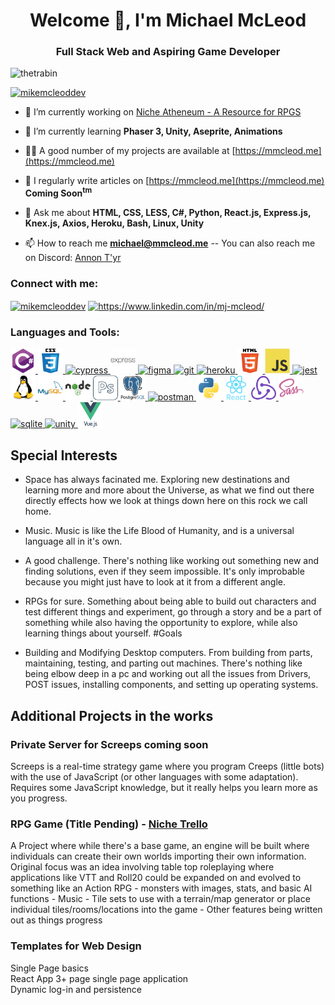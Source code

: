 <h1 align="center">Welcome 👋, I'm Michael McLeod</h1>

<!--
**TheTrabin/TheTrabin** is a ✨ _special_ ✨ repository because its `README.md` (this file) appears on your GitHub profile.

Here are some ideas to get you started:

- 🔭 I’m currently working on ...
- 🌱 I’m currently learning ...
- 👯 I’m looking to collaborate on ...
- 🤔 I’m looking for help with ...
- 💬 Ask me about ...
- 📫 How to reach me: ...
- 😄 Pronouns: ...
- ⚡ Fun fact: ...
-->
<h3 align="center">Full Stack Web and Aspiring Game Developer</h3>

<p align="left"> <img src="https://komarev.com/ghpvc/?username=thetrabin&label=Profile%20views&color=0e75b6&style=flat" alt="thetrabin" /> </p>

<p align="left"> <a href="https://twitter.com/mikemcleoddev" target="blank"><img src="https://img.shields.io/twitter/follow/mikemcleoddev?logo=twitter&style=for-the-badge" alt="mikemcleoddev" /></a> </p>

- 🔭 I’m currently working on [Niche Atheneum - A Resource for RPGS](https://github.com/TheTrabin/niche-atheneum)

- 🌱 I’m currently learning **Phaser 3, Unity, Aseprite, Animations**

- 👨‍💻 A good number of my projects are available at [https://mmcleod.me](https://mmcleod.me)

- 📝 I regularly write articles on [https://mmcleod.me](https://mmcleod.me) **Coming Soon<sup>tm</sup>**

- 💬 Ask me about **HTML, CSS, LESS, C#, Python, React.js, Express.js, Knex.js, Axios, Heroku, Bash, Linux, Unity**

- 📫 How to reach me **michael@mmcleod.me**
    -- You can also reach me on Discord: [Annon T'yr](discord.gg/V9fPRfKXu9)

<h3 align="left">Connect with me:</h3>
<p align="left">
<a href="https://twitter.com/mikemcleoddev" target="blank"><img align="center" src="https://cdn.jsdelivr.net/npm/simple-icons@3.0.1/icons/twitter.svg" alt="mikemcleoddev" height="30" width="40" /></a>
<a href="https://linkedin.com/in/https://www.linkedin.com/in/mj-mcleod/" target="blank"><img align="center" src="https://cdn.jsdelivr.net/npm/simple-icons@3.0.1/icons/linkedin.svg" alt="https://www.linkedin.com/in/mj-mcleod/" height="30" width="40" /></a>
</p>

<h3 align="left">Languages and Tools:</h3>
<p align="left"> <a href="https://www.w3schools.com/cs/" target="_blank"> <img src="https://raw.githubusercontent.com/devicons/devicon/master/icons/csharp/csharp-original.svg" alt="csharp" width="40" height="40"/> </a> <a href="https://www.w3schools.com/css/" target="_blank"> <img src="https://raw.githubusercontent.com/devicons/devicon/master/icons/css3/css3-original-wordmark.svg" alt="css3" width="40" height="40"/> </a> <a href="https://www.cypress.io" target="_blank"> <img src="https://raw.githubusercontent.com/simple-icons/simple-icons/6e46ec1fc23b60c8fd0d2f2ff46db82e16dbd75f/icons/cypress.svg" alt="cypress" width="40" height="40"/> </a> <a href="https://expressjs.com" target="_blank"> <img src="https://raw.githubusercontent.com/devicons/devicon/master/icons/express/express-original-wordmark.svg" alt="express" width="40" height="40"/> </a> <a href="https://www.figma.com/" target="_blank"> <img src="https://www.vectorlogo.zone/logos/figma/figma-icon.svg" alt="figma" width="40" height="40"/> </a> <a href="https://git-scm.com/" target="_blank"> <img src="https://www.vectorlogo.zone/logos/git-scm/git-scm-icon.svg" alt="git" width="40" height="40"/> </a> <a href="https://heroku.com" target="_blank"> <img src="https://www.vectorlogo.zone/logos/heroku/heroku-icon.svg" alt="heroku" width="40" height="40"/> </a> <a href="https://www.w3.org/html/" target="_blank"> <img src="https://raw.githubusercontent.com/devicons/devicon/master/icons/html5/html5-original-wordmark.svg" alt="html5" width="40" height="40"/> </a> <a href="https://developer.mozilla.org/en-US/docs/Web/JavaScript" target="_blank"> <img src="https://raw.githubusercontent.com/devicons/devicon/master/icons/javascript/javascript-original.svg" alt="javascript" width="40" height="40"/> </a> <a href="https://jestjs.io" target="_blank"> <img src="https://www.vectorlogo.zone/logos/jestjsio/jestjsio-icon.svg" alt="jest" width="40" height="40"/> </a> <a href="https://www.linux.org/" target="_blank"> <img src="https://raw.githubusercontent.com/devicons/devicon/master/icons/linux/linux-original.svg" alt="linux" width="40" height="40"/> </a> <a href="https://www.mysql.com/" target="_blank"> <img src="https://raw.githubusercontent.com/devicons/devicon/master/icons/mysql/mysql-original-wordmark.svg" alt="mysql" width="40" height="40"/> </a> <a href="https://nodejs.org" target="_blank"> <img src="https://raw.githubusercontent.com/devicons/devicon/master/icons/nodejs/nodejs-original-wordmark.svg" alt="nodejs" width="40" height="40"/> </a> <a href="https://www.photoshop.com/en" target="_blank"> <img src="https://raw.githubusercontent.com/devicons/devicon/master/icons/photoshop/photoshop-line.svg" alt="photoshop" width="40" height="40"/> </a> <a href="https://www.postgresql.org" target="_blank"> <img src="https://raw.githubusercontent.com/devicons/devicon/master/icons/postgresql/postgresql-original-wordmark.svg" alt="postgresql" width="40" height="40"/> </a> <a href="https://postman.com" target="_blank"> <img src="https://www.vectorlogo.zone/logos/getpostman/getpostman-icon.svg" alt="postman" width="40" height="40"/> </a> <a href="https://www.python.org" target="_blank"> <img src="https://raw.githubusercontent.com/devicons/devicon/master/icons/python/python-original.svg" alt="python" width="40" height="40"/> </a> <a href="https://reactjs.org/" target="_blank"> <img src="https://raw.githubusercontent.com/devicons/devicon/master/icons/react/react-original-wordmark.svg" alt="react" width="40" height="40"/> </a> <a href="https://redux.js.org" target="_blank"> <img src="https://raw.githubusercontent.com/devicons/devicon/master/icons/redux/redux-original.svg" alt="redux" width="40" height="40"/> </a> <a href="https://sass-lang.com" target="_blank"> <img src="https://raw.githubusercontent.com/devicons/devicon/master/icons/sass/sass-original.svg" alt="sass" width="40" height="40"/> </a> <a href="https://www.sqlite.org/" target="_blank"> <img src="https://www.vectorlogo.zone/logos/sqlite/sqlite-icon.svg" alt="sqlite" width="40" height="40"/> </a> <a href="https://unity.com/" target="_blank"> <img src="https://www.vectorlogo.zone/logos/unity3d/unity3d-icon.svg" alt="unity" width="40" height="40"/> </a> <a href="https://vuejs.org/" target="_blank"> <img src="https://raw.githubusercontent.com/devicons/devicon/master/icons/vuejs/vuejs-original-wordmark.svg" alt="vuejs" width="40" height="40"/> </a> </p>

## Special Interests

- Space has always facinated me. Exploring new destinations and learning more and more about the Universe, as what we find out there directly effects how we look at things down here on this rock we call home.

- Music. Music is like the Life Blood of Humanity, and is a universal language all in it's own.

- A good challenge. There's nothing like working out something new and finding solutions, even if they seem impossible. It's only improbable because you might just have to look at it from a different angle.

- RPGs for sure. Something about being able to build out characters and test different things and experiment, go through a story and be a part of something while also having the opportunity to explore, while also learning things about yourself. #Goals

- Building and Modifying Desktop computers. From building from parts, maintaining, testing, and parting out machines. There's nothing like being elbow deep in a pc and working out all the issues from Drivers, POST issues, installing components, and setting up operating systems.

## Additional Projects in the works

### Private Server for Screeps coming soon
Screeps is a real-time strategy game where you program Creeps (little bots) with the use of JavaScript (or other languages with some adaptation). Requires some JavaScript knowledge, but it really helps you learn more as you progress.

### RPG Game (Title Pending) - [Niche Trello](https://trello.com/b/rrwLOHw7/niche-idle)
A Project where while there's a base game, an engine will be built where individuals can create their own worlds importing their own information.
Original focus was an idea involving table top roleplaying where applications like VTT and Roll20 could be expanded on and evolved to something like an Action RPG
    - monsters with images, stats, and basic AI functions
    - Music
    - Tile sets to use with a terrain/map generator or place individual tiles/rooms/locations into the game
    - Other features being written out as things progress

### Templates for Web Design
<p>Single Page basics<br>
React App 3+ page single page application<br>
Dynamic log-in and persistence</p>
